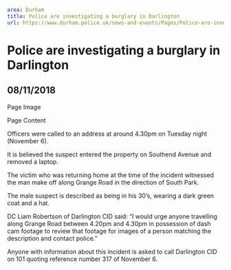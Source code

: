 ```yaml
area: Durham
title: Police are investigating a burglary in Darlington
url: https://www.durham.police.uk/news-and-events/Pages/Police-are-investigating-a-burglary-in-Darlington.aspx
```

# Police are investigating a burglary in Darlington

## 08/11/2018

Page Image

Page Content

​Officers were called to an address at around 4.30pm on Tuesday night (November 6).

It is believed the suspect entered the property on Southend Avenue and removed a laptop.

The victim who was returning home at the time of the incident witnessed the man make off along Grange Road in the direction of South Park.

The male suspect is described as being in his 30’s, wearing a dark green coat and a hat.

DC Liam Robertson of Darlington CID said: “I would urge anyone travelling along Grange Road between 4.20pm and 4.30pm in possession of dash cam footage to review that footage for images of a person matching the description and contact police.”

Anyone with information about this incident is asked to call Darlington CID on 101 quoting reference number 317 of November 6.
